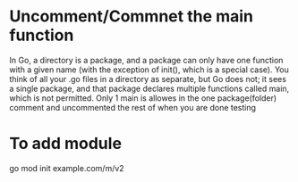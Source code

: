 
# Uncomment/Commnet the main function
In Go, a directory is a package, and a package can only have one function with a given name (with the exception of init(), which is a special case). 
You think of all your .go files in a directory as separate, but Go does not; it sees a single package, and that package declares multiple functions called main, which is not permitted.
Only 1 main is allowes in the one package(folder)
comment and uncommented the rest of when you are done testing

# To add module
go mod init example.com/m/v2